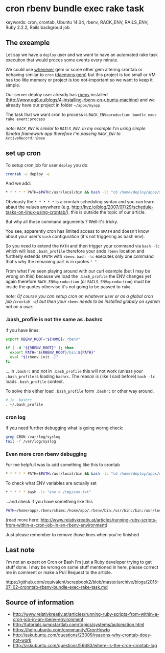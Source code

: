 # cron rbenv bundle exec rake task

keywords: cron, crontab, Ubuntu 14.04, rbenv, RACK_ENV, RAILS_ENV, Ruby
2.2.2, Rails backgroud job

## The exeample

Let say we have a `deploy` user and we want to have an automated rake task execution that would proces some events every minute.

We could use [whenever](https://github.com/javan/whenever) gem or some other gem altering crontab or behaving similar to `cron` ([daemons gem](https://github.com/thuehlinger/daemons)) but
this project is too small or VM has too litle memory or project is too not-important so we want to keep it simple.

Our server deploy user already has
[rbenv](https://github.com/sstephenson/rbenv) installed
(http://www.eq8.eu/blogs/4-installing-rbenv-on-ubuntu-machine) and we
already have our project in folder `~/apps/myapp`

The task that we want cron to process is `RACK_ENV=production bundle exec rake event:process`

*note: `RACK_ENV` is similar to `RAILS_ENV`. In my example I'm using
simple Sinatra framework app therefore I'm passing `RACK_ENV` to
`ActiveRecord::Base`*


## set up cron

To setup cron job for user `deploy` you do:

```bash
crontab -u deploy -e
```

And we add:

```bash
* * * * * PATH=$PATH:/usr/local/bin && bash -lc "cd /home/deploy/apps/sewc && RACK_ENV=production bundle exec rake event:process
```

Obviously the  `* * * * *` is a crontab scheduling syntax and you can learn
abaut the values anywhere (e.g. http://kvz.io/blog/2007/07/29/schedule-tasks-on-linux-using-crontab/), this is outside the topic of our article.

But why all those command arguments ? Well it's tricky.

You see, apparently cron has limited access to `$PATH` and doesn't know
about your user's `bash` configuration (it's not triggering as bash
env).

So you need to extend the `PATH` and then trigger your command via `bash -lc` which will load `.bash_profile` therefore your ands `rbenv` location and furtherly extends `$PATH` with `rbenv`. `bash -lc` executes only one command that's why the remaining part is in quotes `" "`

From what I've seen playing around with our curl example  (but I may be wrong on this)  because we load the `.bash_profile` the ENV changes yet again therefore `RACK_ENV=production` (or `RAILS_ENV=production`) must be inside the quotes othervise it's not going to be passed to `rake`.

*note: Of course you can setup cron on whatever user or as a global cron job
(`crontab -e`) but then your `rbenv` needs to be installed globaly on
system not on a user.*

### .bash_profile is not the same as .bashrc

if you have lines:

```bash
export RBENV_ROOT="${HOME}/.rbenv"

if [ -d "${RBENV_ROOT}" ]; then
  export PATH="${RBENV_ROOT}/bin:${PATH}"
  eval "$(rbenv init -)"
fi
```

... in `.bashrc` and not in  `.bash_profile` this will not work (unless
your `.bash_profile` is loading `bashrc`. The reason is (like I said
before) `bash -lc` loads `.bash_profile` context.

To solve this either load `.bash_profile` form `.bashrc` or other way
around.

```bash
# in .bashrc
. ~/.bash_profile
```

### cron log

If you need further debugging what is going worng check:

```bash
grep CRON /var/log/syslog
tail -f /var/log/syslog
```

### Even more cron rbenv debugging

For me helpfull was to add something like this to crontab

```bash
* * * * * PATH=$PATH:/usr/local/bin && bash -lc "cd /home/deploy/apps/sewc && RACK_ENV=production bundle exec rake event:process > /tmp/lets_figure_this_out.txt
```

To check what ENV variables are actually set

```bash
* * * * * bash -lc "env > /tmp/env.txt"
```

...and check if you have something like this

```bash
PATH=/home/app/.rbenv/shims:/home/app/.rbenv/bin:/usr/bin:/bin:/usr/local/sbin:/usr/sbin:/sbin:/home/app/bin
```

(read more here: http://www.relativkreativ.at/articles/running-ruby-scripts-from-within-a-cron-job-in-an-rbenv-environment)

Just please remember to remove those lines when you're finished


## Last note

I'm not an expert on Cron or Bash I'm just a Ruby developer trying to
get stuff done. I may be wrong on some stuff mentioned in here, please
correct me in comment or make a Pull Request to the article.

https://github.com/equivalent/scrapbook2/blob/master/archive/blogs/2015-07-02-cronntab-rbenv-bundle-exec-rake-task.md

## Source of information

* http://www.relativkreativ.at/articles/running-ruby-scripts-from-within-a-cron-job-in-an-rbenv-environment
* http://tutorials.jumpstartlab.com/topics/systems/automation.html
* https://help.ubuntu.com/community/CronHowto
* http://askubuntu.com/questions/23009/reasons-why-crontab-does-not-work
* http://askubuntu.com/questions/56683/where-is-the-cron-crontab-log
